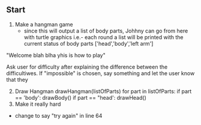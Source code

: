 ## Start

1. Make a hangman game 
    - since this will output a list of body parts, Johhny can go from here with turtle graphics
    i.e.- each round a list will be printed with the current status of body parts ['head','body','left arm']

"Welcome blah blha yhis is how to play"

Ask user for difficulty after explaining the difference between the difficultiwes. If "impossible" is chosen, say something and let the user know that they 

2. Draw Hangman
                drawHangman(listOfParts)
                for part in listOfParts:
                    if part == 'body':
                        drawBody()
                    if part == "head':
                        drawHead()
3. Make it really hard




- change to say "try again" in line 64
